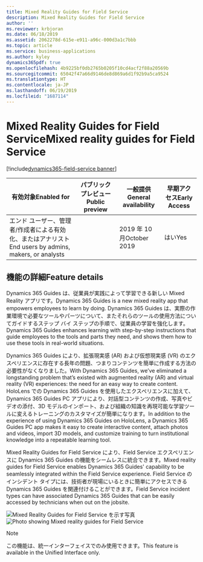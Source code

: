 ```yaml
---
title: Mixed Reality Guides for Field Service
description: Mixed Reality Guides for Field Service
author: ''
ms.reviewer: krbjoran
ms.date: 06/18/2019
ms.assetid: 2062278d-615e-e911-a96c-000d3a1c7bbb
ms.topic: article
ms.service: business-applications
ms.author: kyley
dynamics365pdf: true
ms.openlocfilehash: 4b9225bf0db2765b0205f10cd4acf2f88a20569b
ms.sourcegitcommit: 65042f47a66d9146de8d869a6d1f92b9a5ca9524
ms.translationtype: HT
ms.contentlocale: ja-JP
ms.lasthandoff: 06/19/2019
ms.locfileid: "1687114"
---
```

# <a name="mixed-reality-guides-for-field-service"></a><span data-ttu-id="daa45-103">Mixed Reality Guides for Field Service</span><span class="sxs-lookup"><span data-stu-id="daa45-103">Mixed reality guides for Field Service</span></span>
[!include[dynamics365-field-service banner](../includes/dynamics365-field-service.md)]

| <span data-ttu-id="daa45-104">有効対象</span><span class="sxs-lookup"><span data-stu-id="daa45-104">Enabled for</span></span>    |  <span data-ttu-id="daa45-105">パブリック プレビュー</span><span class="sxs-lookup"><span data-stu-id="daa45-105">Public preview</span></span> | <span data-ttu-id="daa45-106">一般提供</span><span class="sxs-lookup"><span data-stu-id="daa45-106">General availability</span></span> | <span data-ttu-id="daa45-107">早期アクセス</span><span class="sxs-lookup"><span data-stu-id="daa45-107">Early Access</span></span> |
| ---------- | ---------- |---------- |---------- |
|<span data-ttu-id="daa45-108">エンド ユーザー、管理者/作成者による有効化、またはアナリスト</span><span class="sxs-lookup"><span data-stu-id="daa45-108">End users by admins, makers, or analysts</span></span>|| <span data-ttu-id="daa45-109">2019 年 10 月</span><span class="sxs-lookup"><span data-stu-id="daa45-109">October 2019</span></span>|<span data-ttu-id="daa45-110">はい</span><span class="sxs-lookup"><span data-stu-id="daa45-110">Yes</span></span> |






## <a name="feature-details"></a><span data-ttu-id="daa45-111">機能の詳細</span><span class="sxs-lookup"><span data-stu-id="daa45-111">Feature details</span></span>
<!--feature detail start -->
<span data-ttu-id="daa45-112">Dynamics 365 Guides は、従業員が実践によって学習できる新しい Mixed Reality アプリです。</span><span class="sxs-lookup"><span data-stu-id="daa45-112">Dynamics 365 Guides is a new mixed reality app that empowers employees to learn by doing.</span></span> <span data-ttu-id="daa45-113">Dynamics 365 Guides は、実際の作業環境で必要なツールやパーツについて、またそれらのツールの使用方法についてガイドするステップ バイ ステップの手順で、従業員の学習を強化します。</span><span class="sxs-lookup"><span data-stu-id="daa45-113">Dynamics 365 Guides enhances learning with step-by-step instructions that guide employees to the tools and parts they need, and shows them how to use these tools in real-world situations.</span></span> 
 
<span data-ttu-id="daa45-114">Dynamics 365 Guides により、拡張現実感 (AR) および仮想現実感 (VR) のエクスペリエンスに存在する長年の問題、つまりコンテンツを簡単に作成する方法の必要性がなくなりました。</span><span class="sxs-lookup"><span data-stu-id="daa45-114">With Dynamics 365 Guides, we’ve eliminated a longstanding problem that’s existed with augmented reality (AR) and virtual reality (VR) experiences: the need for an easy way to create content.</span></span> <span data-ttu-id="daa45-115">HoloLens での Dynamics 365 Guides を使用したエクスペリエンスに加えて、Dynamics 365 Guides PC アプリにより、対話型コンテンツの作成、写真やビデオの添付、3D モデルのインポート、および組織の知識を再現可能な学習ツールに変えるトレーニングのカスタマイズが簡単になります。</span><span class="sxs-lookup"><span data-stu-id="daa45-115">In addition to the experience of using Dynamics 365 Guides on HoloLens, a Dynamics 365 Guides PC app makes it easy to create interactive content, attach photos and videos, import 3D models, and customize training to turn institutional knowledge into a repeatable learning tool.</span></span> 

<span data-ttu-id="daa45-116">Mixed Reality Guides for Field Service により、Field Service エクスペリエンスに Dynamics 365 Guides の機能をシームレスに統合できます。</span><span class="sxs-lookup"><span data-stu-id="daa45-116">Mixed reality guides for Field Service enables Dynamics 365 Guides' capability to be seamlessly integrated within the Field Service experience.</span></span> <span data-ttu-id="daa45-117">Field Service のインシデント タイプには、技術者が現場にいるときに簡単にアクセスできる Dynamics 365 Guides を関連付けることができます。</span><span class="sxs-lookup"><span data-stu-id="daa45-117">Field Service incident types can have associated Dynamics 365 Guides that can be easily accessed by technicians when out on the jobsite.</span></span> 
 
<span data-ttu-id="daa45-118">![Mixed Reality Guides for Field Service を示す写真](media/mixed-reality-guides.png "Mixed Reality Guides for Field Service を示す写真")</span><span class="sxs-lookup"><span data-stu-id="daa45-118">![Photo showing Mixed reality guides for Field Service](media/mixed-reality-guides.png "Photo showing Mixed reality guides for Field Service")</span></span>
<!--feature detail end -->


> [!NOTE]
> <span data-ttu-id="daa45-119">この機能は、統一インターフェイスでのみ使用できます。</span><span class="sxs-lookup"><span data-stu-id="daa45-119">This feature is available in the Unified Interface only.</span></span>







